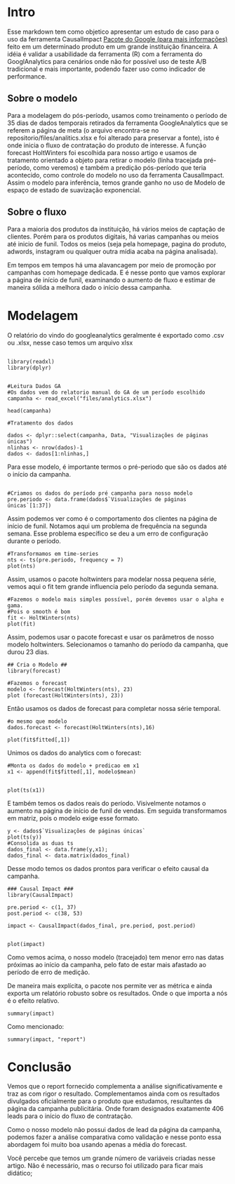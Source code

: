 # Intro

Esse markdown tem como objetico apresentar um estudo de caso para o uso da ferramenta CausalImpact [Pacote do Google (para mais informações)](https://google.github.io/CausalImpact/CausalImpact.html) feito em um determinado produto em um grande instituição financeira. A idéia é validar a usabilidade da ferramenta (R) com a ferramenta do GooglAnalytics para cenários onde não for possível uso de teste A/B tradicional e mais importante, podendo fazer uso como indicador de performance.

## Sobre o modelo

Para a modelagem do pós-período, usamos como treinamento o período de 35 dias de dados temporais retirados da ferramenta GoogleAnalytics que se referem a página de meta (o arquivo encontra-se no repositorio/files/analitics.xlsx e foi alterado para preservar a fonte), isto é onde inicia o fluxo de contratação do produto de interesse. A função forecast HoltWinters foi escolhida para nosso artigo e usamos de tratamento orientado a objeto para retirar o modelo (linha tracejada pré-período, como veremos) e também a predição pós-período que teria acontecido, como controle do modelo no uso da ferramenta CausalImpact. Assim o modelo para inferência, temos grande ganho no uso de Modelo de espaço de estado de suavização exponencial.

## Sobre o fluxo

Para a maioria dos produtos da instituição, há vários meios de captação de clientes. Porém para os produtos digitais, há varias campanhas ou meios até inicio de funil. Todos os meios (seja pela homepage, pagina do produto, adwords, instagram ou qualquer outra mídia acaba na página analisada).  

Em tempos em tempos há uma alavancagem por meio de promoção por campanhas com homepage dedicada. E é nesse ponto que vamos explorar a página de início de funil, examinando o aumento de fluxo e estimar de maneira sólida a melhora dado o início dessa campanha. 

# Modelagem

O relatório do vindo do googleanalytics geralmente é exportado como .csv ou .xlsx, nesse caso temos um arquivo xlsx 

```{r}

library(readxl)
library(dplyr)


#Leitura Dados GA
#Os dados vem do relatorio manual do GA de um período escolhido
campanha <- read_excel("files/analytics.xlsx")

head(campanha)
```

```{r }
#Tratamento dos dados

dados <- dplyr::select(campanha, Data, "Visualizações de páginas únicas")
nlinhas <- nrow(dados)-1
dados <- dados[1:nlinhas,]
```

Para esse modelo, é importante termos o pré-periodo que são os dados até o início da campanha.
``` {r }

#Criamos os dados do período pré campanha para nosso modelo
pre.periodo <- data.frame(dados$`Visualizações de páginas únicas`[1:37])

``` 

Assim podemos ver como é o comportamento dos clientes na página de início de funil. Notamos aqui um problema de frequência na segunda semana. Esse problema específico se deu a um erro de configuração durante o período.
``` {r }
#Transformamos em time-series
nts <- ts(pre.periodo, frequency = 7)
plot(nts)
```

Assim, usamos o pacote holtwinters para modelar nossa pequena série, vemos aqui o fit tem grande influencia pelo período da segunda semana.
``` {r }
#Fazemos o modelo mais simples possível, porém devemos usar o alpha e gama.
#Pois o smooth é bom
fit <- HoltWinters(nts)
plot(fit)
```

Assim, podemos usar o pacote forecast e usar os parâmetros de nosso modelo holtwinters. Selecionamos o tamanho do período da campanha, que durou 23 dias.
``` {r}
## Cria o Modelo ##
library(forecast)

#Fazemos o forecast
modelo <- forecast(HoltWinters(nts), 23)
plot (forecast(HoltWinters(nts), 23))
```


Então usamos os dados de forecast para completar nossa série temporal.
``` {r}
#o mesmo que modelo
dados.forecast <- forecast(HoltWinters(nts),16)

plot(fit$fitted[,1])
```

Unimos os dados do analytics com o forecast:
``` {r}
#Monta os dados do modelo + predicao em x1
x1 <- append(fit$fitted[,1], modelo$mean)


plot(ts(x1))
```

E também temos os dados reais do período. Visivelmente notamos o aumento na página de início de funil de vendas. Em seguida transformamos em matriz, pois o modelo exige esse formato.
```{r}
y <- dados$`Visualizações de páginas únicas`
plot(ts(y))
#Consolida as duas ts
dados_final <- data.frame(y,x1);
dados_final <- data.matrix(dados_final)
```

Desse modo temos os dados prontos para verificar o efeito causal da campanha.
``` {r warning=FALSE, message=FALSE}
### Causal Impact ###
library(CausalImpact)

pre.period <- c(1, 37)
post.period <- c(38, 53)

impact <- CausalImpact(dados_final, pre.period, post.period)


plot(impact)
```

Como vemos acima, o nosso modelo (tracejado) tem menor erro nas datas próximas ao início da campanha, pelo fato de estar mais afastado ao período de erro de medição.

De maneira mais explícita, o pacote nos permite ver as métrica e ainda exporta um relatório robusto sobre os resultados. Onde o que importa a nós é o efeito relativo.

```{r}
summary(impact)
```

Como mencionado:
```{r}
summary(impact, "report")
```

# Conclusão

Vemos que o report fornecido complementa a análise significativamente e traz as com rigor o resultado. Complementamos ainda com os resultados divulgados oficialmente para o produto que estudamos, resultantes da página da campanha publicitária. Onde foram designados exatamente 406 leads para o início do fluxo de contratação. 

Como o nosso modelo não possui dados de lead da página da campanha, podemos fazer a análise comparativa como validação e nesse ponto essa abordagem foi muito boa usando apenas a média do forecast. 

Você percebe que temos um grande número de variáveis criadas nesse artigo. Não é necessário, mas o recurso foi utilizado para ficar mais didático; 

